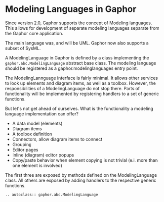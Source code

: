 # Modeling Languages in Gaphor

Since version 2.0, Gaphor supports the concept of Modeling languages. This
allows for development of separate modeling languages separate from the Gaphor
core application.

The main language was, and will be UML. Gaphor now also supports a subset of
SysML.

A ModelingLanguage in Gaphor is defined by a class implementing the
`gaphor.abc.ModelingLanguage` abstract base class. The modeling language should be registered as a gaphor.modelinglanguages entry point.

The ModelingLannguage interface is fairly minimal. It allows other services to
look up elements and diagram items, as well as a toolbox.
However, the responsibilities of a ModelingLanguage do not stop there. Parts of functionality will be implemented by registering handlers to a set of generic functions.

But let's not get ahead of ourselves. What is the functionality a modeling language implementation can offer?

* A data model (elements)
* Diagram items
* A toolbox definition
* Connectors, allow diagram items to connect
* Grouping
* Editor pages
* Inline (diagram) editor popups
* Copy/paste behavior when element copying is not trivial (e.i. more than one element is involved)

The first three are exposed by methods defined on the ModelingLanguage class. All others are exposed by adding handlers to the respective generic functions.


```eval_rst
.. autoclass:: gaphor.abc.ModelingLanguage
```

